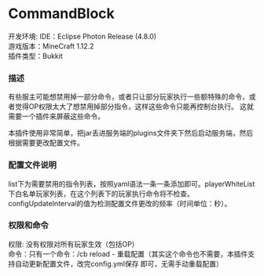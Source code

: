 # CommandBlock
开发环境:
IDE：Eclipse Photon Release (4.8.0)<br>
游戏版本：MineCraft 1.12.2<br>
插件类型：Bukkit<br>

### 描述
有些服主可能想禁用掉一部分命令，或者只让部分玩家执行一些额特殊的命令，或者觉得OP权限太大了想禁用掉部分指令，这样这些命令只能再控制台执行。
这就需要一个插件来屏蔽这些命令。<br>

本插件使用非常简单，把jar丢进服务端的plugins文件夹下然后启动服务端，然后根据需要更改配置文件。<br>

### 配置文件说明
list下为需要禁用的指令列表，按照yaml语法一条一条添加即可。playerWhiteList下白名单玩家列表，在这个列表下的玩家执行命令将不检查。configUpdateInterval的值为检测配置文件更改的频率（时间单位：秒）。

### 权限和命令
权限: 没有权限对所有玩家生效（包括OP）<br>
命令：只有一个命令：/cb reload - 重载配置（其实这个命令也不需要，本插件支持自动更新配置文件，改完config.yml保存   即可，无需手动重载配置）<br>

